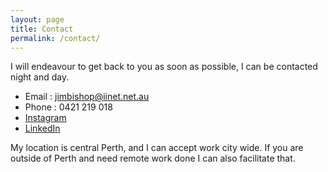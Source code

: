 ```yaml
---
layout: page
title: Contact
permalink: /contact/
---
```


I will endeavour to get back to you as soon as possible, I can be contacted night and day.

* Email : [jimbishop@iinet.net.au](mailto:jimbishop@iinet.net.au)
* Phone : 0421 219 018
* [Instagram](https://www.instagram.com/jimbishoptech/)
* [LinkedIn](https://au.linkedin.com/in/mrjim)

My location is central Perth, and I can accept work city wide. If you are outside of Perth and need remote work done I can also facilitate that.
